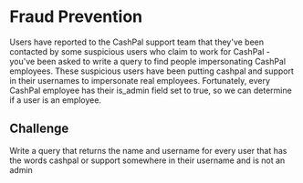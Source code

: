 # Fraud Prevention

Users have reported to the CashPal support team that they've been contacted by some suspicious users who claim to work for CashPal - you've been asked to write a query to find people impersonating CashPal employees. These suspicious users have been putting cashpal and support in their usernames to impersonate real employees. Fortunately, every CashPal employee has their is_admin field set to true, so we can determine if a user is an employee.

## Challenge
Write a query that returns the name and username for every user that has the words cashpal or support somewhere in their username and is not an admin